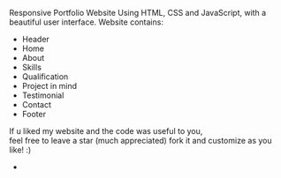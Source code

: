 

Responsive Portfolio Website Using HTML, CSS and JavaScript, with a beautiful user interface. 
Website contains: 
- Header 
- Home
- About
- Skills
- Qualification
- Project in mind
- Testimonial
- Contact
- Footer 

If u liked my website and the code was useful to you, <br>
feel free to leave a star (much appreciated) fork it and customize as you like! :)

-
